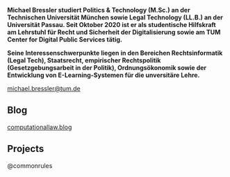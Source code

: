 **Michael Bressler studiert Politics & Technology (M.Sc.) an der Technischen Universität München sowie Legal Technology (LL.B.) an der Universität Passau. Seit Oktober 2020 ist er als studentische Hilfskraft am Lehrstuhl für Recht und Sicherheit der Digitalisierung sowie am TUM Center for Digital Public Services tätig.**

**Seine Interessenschwerpunkte liegen in den Bereichen Rechtsinformatik (Legal Tech), Staatsrecht, empirischer Rechtspolitik (Gesetzgebungsarbeit in der Politik), Ordnungsökonomik sowie der Entwicklung von E-Learning-Systemen für die unversitäre Lehre.**

michael.bressler@tum.de

## Blog
[computationallaw.blog](computationallaw.blog)

## Projects

@commonrules
